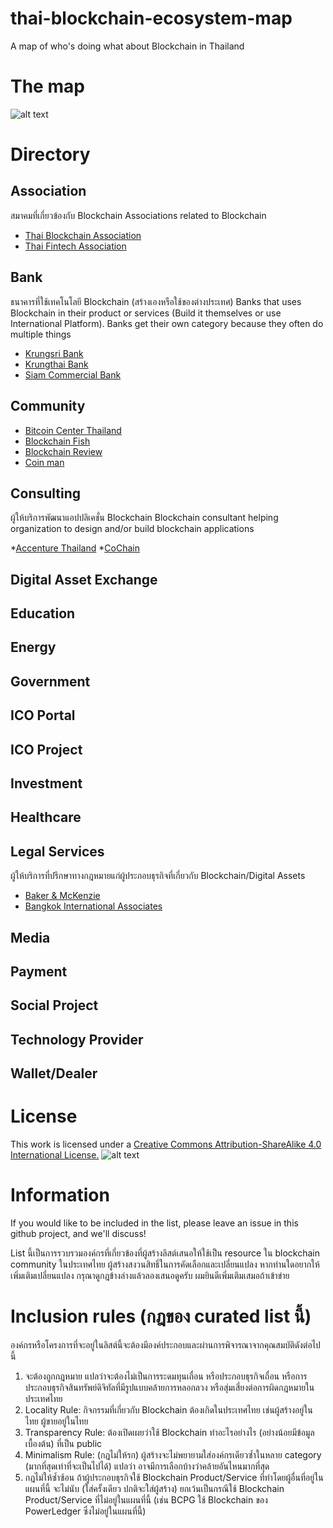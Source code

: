 # thai-blockchain-ecosystem-map
A map of who's doing what about Blockchain in Thailand

# The map
![alt text](https://github.com/bhume/thai-blockchain-ecosystem-map/blob/master/thai-blockchain-ecosystem-map.png "Thai Blockchain Ecosystem Map")

# Directory

## Association
สมาคมที่เกี่ยวข้องกับ Blockchain
Associations related to Blockchain

* [Thai Blockchain Association](https://web.facebook.com/Thaiblockchainassociation/)
* [Thai Fintech Association](https://thaifintech.org/)

## Bank
ธนาคารที่ใช้เทคโนโลยี Blockchain (สร้างเองหรือใช้ของต่างประเทศ)
Banks that uses Blockchain in their product or services (Build it themselves or use International Platform). Banks get their own category because they often do multiple things

* [Krungsri Bank](https://www.krungsri.com)
* [Krungthai Bank](https://www.ktb.co.th)
* [Siam Commercial Bank](https://www.scb.co.th)

## Community

* [Bitcoin Center Thailand](https://bitcoincenter.co.th/)
* [Blockchain Fish](https://blockchain.fish/)
* [Blockchain Review](https://web.facebook.com/blockchainreviewth/)
* [Coin man](https://coinman.co/)

## Consulting
ผู้ให้บริการพัฒนาแอปปลิเคชั่น Blockchain
Blockchain consultant helping organization to design and/or build blockchain applications

*[Accenture Thailand](https://www.accenture.com/th-en/home)
*[CoChain](https://web.facebook.com/cochain/)

## Digital Asset Exchange

## Education

## Energy

## Government

## ICO Portal

## ICO Project

## Investment

## Healthcare

## Legal Services
ผู้ให้บริการที่ปรึกษาทางกฎหมายแก่ผู้ประกอบธุรกิจที่เกี่ยวกับ Blockchain/Digital Assets

* [Baker & McKenzie](https://www.bakermckenzie.com/en/locations/asia-pacific/thailand)
* [Bangkok International Associates](http://www.bia.co.th/)


## Media

## Payment

## Social Project

## Technology Provider

## Wallet/Dealer

# License
This work is licensed under a [Creative Commons Attribution-ShareAlike 4.0 International License.](http://creativecommons.org/licenses/by-sa/4.0/)
![alt text](https://i.creativecommons.org/l/by-sa/4.0/88x31.png "Creative Common Attribution-ShareAlike")

# Information
If you would like to be included in the list, please leave an issue in this github project, and we'll discuss!

List นี้เป็นการรวบรวมองค์กรที่เกี่ยวข้องที่ผู้สร้างลิสต์เสนอให้ใช้เป็น resource ใน blockchain community ในประเทศไทย ผู้สร้างสงวนสิทธิ์ในการคัดเลือกและเปลี่ยนแปลง  หากท่านใดอยากให้เพิ่มเติมเปลี่ยนแปลง กรุณาดูกฎข้างล่างแล้วลองเสนอดูครับ ผมยินดีเพิ่มเติมเสมอถ้าเข้าข่าย

# Inclusion rules (กฎของ curated list นี้)
องค์กรหรือโครงการที่จะอยู่ในลิสต์นี้จะต้องมีองค์ประกอบและผ่านการพิจารณาจากคุณสมบัติดังต่อไปนี้

1. จะต้องถูกกฎหมาย แปลว่าจะต้องไม่เป็นการระดมทุนเถื่อน หรือประกอบธุรกิจเถื่อน หรือการประกอบธุรกิจสินทรัพย์ดิจิทัลที่มีรูปแบบคล้ายการหลอกลวง  หรือสุ่มเสี่ยงต่อการผิดกฎหมายในประเทศไทย 
1. Locality Rule: กิจกรรมที่เกี่ยวกับ Blockchain ต้องเกิดในประเทศไทย เช่นผู้สร้างอยู่ในไทย ผู้ขายอยู่ในไทย
1. Transparency Rule: ต้องเปิดเผยว่าใช้ Blockchain ทำอะไรอย่างไร (อย่างน้อยมีข้อมูลเบื้องต้น) ที่เป็น public
1. Minimalism Rule: (กฎไม่ให้รก) ผู้สร้างจะไม่พยายามใส่องค์กรเดียวซ้ำในหลาย category (มากที่สุดเท่าที่จะเป็นไปได้) แปลว่า อาจมีการเลือกบ้างว่าคล้ายอันไหนมากที่สุด
1. กฎไม่ให้ซ้ำซ้อน ถ้าผู้ประกอบธุรกิจใช้ Blockchain Product/Service ที่ทำโดยผู้อื่นที่อยู่ในแผนที่นี้ จะไม่นับ (ใส่ครั้งเดียว ปกติจะใส่ผู้สร้าง) ยกเว้นเป็นกรณีใช้ Blockchain Product/Service ที่ไม่อยู่ในแผนที่นี้ (เช่น BCPG ใช้ Blockchain ของ PowerLedger ซึ่งไม่อยู่ในแผนที่นี้)